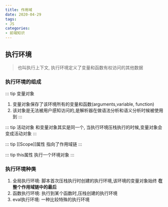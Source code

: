 ```yaml
---
title: 作用域
date: 2020-04-29
tags:
- JS
categories:
- 前端知识
---
```


## 执行环境
> 也叫执行上下文, 执行环境定义了变量和函数有权访问的其他数据

### 执行环境的组成
::: tip 变量对象
1. 变量对象保存了该环境所有的变量和函数(arguments,variable, function)
2. 该对象是无法被用户感知访问的,是解析器在做语法分析和语义分析时候被使用到
:::

::: tip 活动对象
和变量对象其实是同一个, 当执行环境压栈执行的时候,变量对象会变成活动对象
:::

::: tip [[Scope]]属性
指向了作用域链
:::

::: tip this属性
执行一个环境对象
:::

### 执行环境种类
1. 全局执行环境: 脚本首次压栈执行时创建的执行环境,该环境的变量对象始终 __在整个作用域链中的最后__
2. 函数执行环境: 执行到某个函数时,压栈创建的执行环境
3. eval执行环境: 一种比较特殊的执行环境

